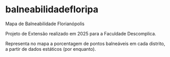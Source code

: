 # balneabilidadefloripa
Mapa de Balneabilidade Florianópolis

Projeto de Extensão realizado em 2025 para a Faculdade Descomplica.

Representa no mapa a porcentagem de pontos balneáveis em cada distrito, a partir de dados estáticos (por enquanto).
